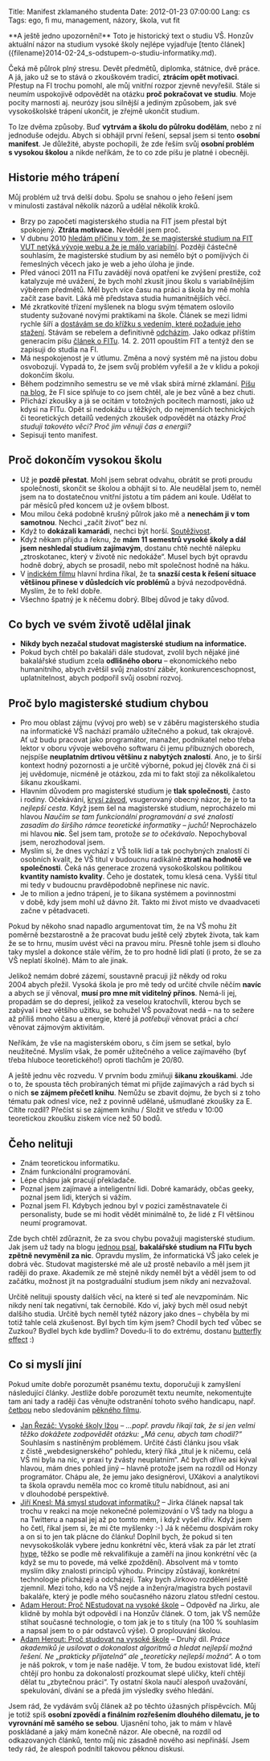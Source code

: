 Title: Manifest zklamaného studenta
Date: 2012-01-23 07:00:00
Lang: cs
Tags: ego, fi mu, management, názory, škola, vut fit

<div class="article-warning" markdown="1">
**A ještě jedno upozornění!** Toto je historický text o studiu VŠ. Honzův aktuální názor na studium vysoké školy nejlépe vyjadřuje [tento článek]({filename}2014-02-24_s-odstupem-o-studiu-informatiky.md).
</div>

Čeká mě půlrok plný stresu. Devět předmětů, diplomka, státnice, dvě práce. A já, jako už se to stává o zkouškovém tradicí, **ztrácím opět motivaci**. Přestup na FI trochu pomohl, ale můj vnitřní rozpor zjevně nevyřešil. Stále si neumím uspokojivě odpovědět na otázku **proč pokračovat ve studiu**. Moje pocity marnosti aj. neurózy jsou silnější a jediným způsobem, jak své vysokoškolské trápení ukončit, je zřejmě ukončit studium.

To lze dvěma způsoby. Buď **vytrvám a školu do půlroku dodělám**, nebo z ní jednoduše odejdu. Abych si obhájil první řešení, sepsal jsem si tento **osobní manifest**. Je důležité, abyste pochopili, že zde řeším svůj **osobní problém s vysokou školou** a nikde neříkám, že to co zde píšu je platné i obecněji.

## Historie mého trápení

Můj problém už trvá delší dobu. Spolu se snahou o jeho řešení jsem v minulosti zastával několik názorů a udělal několik kroků.

-   Brzy po započetí magisterského studia na FIT jsem přestal být spokojený. **Ztráta motivace.** Nevěděl jsem proč.
-   V dubnu 2010 [hledám příčinu v tom, že se magisterské studium na FIT VUT netýká vývoje webu a že je málo variabilní]({filename}2010-04-07_chcete-li-se-jednou-zivit-webdesignem-nechodte-delat-inzenyra-na-vut-fit.md). Později částečně souhlasím, že magisterské studium by asi nemělo být o pomíjivých či řemeslných věcech jako je web a jeho úloha je jinde.
-   Před vánoci 2011 na FITu zavádějí nová opatření ke zvýšení prestiže, což katalyzuje mé uvážení, že bych mohl zkusit jinou školu s variabilnějším výběrem předmětů. Měl bych více času na práci a škola by mě mohla začít zase bavit. Láká mě představa studia humanitnějších vě­cí.
-   Mé zkratkovité třízení myšlenek na blogu svým tématem oslovilo studenty sužované novými praktikami na škole. Článek se mezi lidmi rychle šíří a [dostávám se do křížku s vedením, které požaduje jeho stažení]({filename}2010-12-17_sliby-se-maji-dodrzovat-i-o-vanocich.md). Stávám se rebelem a definitivně [odcházím]({filename}2011-01-03_maly-tahak-k-prechodu-z-fit-na-fi.md). Jako odkaz příštím generacím píšu [článek o FITu]({filename}2011-05-09_byl-jsem-fit.md). 14. 2. 2011 opouštím FIT a tentýž den se zapisuji do studia na FI.
-   Má nespokojenost je v útlumu. Změna a nový systém mě na jistou dobu osvobozují. Vypadá to, že jsem svůj problém vyřešil a že v klidu a pokoji dokončím školu.
-   Během podzimního semestru se ve mě však sbírá mírné zklamání. [Píšu na blog]({filename}2011-12-25_alma-mater.md), že FI sice splňuje to co jsem chtěl, ale je bez vůně a bez chuti.
-   Přichází zkoušky a já se ocitám v totožných pocitech marnosti, jako už kdysi na FITu. Opět si nedokážu u těžkých, do nejmenších technických či teoretických detailů vedených zkoušek odpovědět na otázky *Proč studuji takovéto věci? Proč jim věnuji čas a energii?*
-   Sepisuji tento manifest.

## Proč dokončím vysokou školu

-   Už je **pozdě přestat**. Mohl jsem sebrat odvahu, obrátit se proti proudu společnosti, skončit se školou a obhájit si to. Ale neudělal jsem to, neměl jsem na to dostatečnou vnitřní jistotu a tím pádem ani koule. Udělat to pár měsíců před koncem už je ovšem blbost.
-   Mou milou čeká podobně krušný půlrok jako mě a **nenechám ji v tom samotnou**. Nechci „začít život“ bez ní.
-   Když to **dokázali kamarádi**, nechci být horší. [Soutěživost](https://twitter.com/honzajavorek/status/159326446177894400).
-   Když někam přijdu a řeknu, že **mám 11 semestrů vysoké školy a dál jsem neshledal studium zajímavým**, dostanu chtě nechtě nálepku „ztroskotanec, který v životě nic nedokáže“. Musel bych být opravdu hodně dobrý, abych se prosadil, nebo mít společnost hodně na háku.
-   V [indickém filmu](http://www.csfd.cz/film/107196-statecne-srdce-ziska-nevestu/) hlavní hrdina říkal, že ta **snazší cesta k řešení situace většinou přinese v důsledcích víc problémů** a bývá nezodpovědná. Myslím, že to řekl dobře.
-   Všechno špatný je k něčemu dobrý. Blbej důvod je taky důvod.

## Co bych ve svém životě udělal jinak

-   **Nikdy bych nezačal studovat magisterské studium na informatice.**
-   Pokud bych chtěl po bakaláři dále studovat, zvolil bych nějaké jiné bakalářské studium zcela **odlišného oboru** – ekonomického nebo humanitního, abych zvětšil svůj znalostní záběr, konkurenceschop­nost, uplatnitelnost, abych podpořil svůj osobní rozvoj.

## Proč bylo magisterské studium chybou

-   Pro mou oblast zájmu (vývoj pro web) se v záběru magisterského studia na informatické VŠ nachází pramálo užitečného a pokud, tak okrajově. Ať už budu pracovat jako programátor, manažer, podnikatel nebo třeba lektor v oboru vývoje webového softwaru či jemu příbuzných oborech, nejspíše **neuplatním drtivou většinu z nabytých znalostí**. Ano, je to širší kontext hodný pozornosti a je určitě výborné, pokud jej člověk zná či si jej uvědomuje, nicméně je otázkou, zda mi to fakt stojí za několikaletou šikanu zkouškami.
-   Hlavním důvodem pro magisterské studium je **tlak společnosti**, často i rodiny. Očekávání, [krysí závod](http://blog.peoplecomm.cz/clanek/krysi-zavod-chytili-jste-se), vsugerovaný obecný názor, že je to ta *nejlepší cesta*. Když jsem šel na magisterské studium, neprocházelo mi hlavou *Naučím se tam funkcionální programování a své znalosti zasadím do širšího rámce teoretické informatiky – juchů!* Neprocházelo mi hlavou **nic**. Šel jsem tam, protože *se to očekávalo*. Nepochyboval jsem, nerozhodoval jsem.
-   Myslím si, že dnes vychází z VŠ tolik lidí a tak pochybných znalostí či osobních kvalit, že VŠ titul v budoucnu radikálně **ztratí na hodnotě ve společnosti**. Čeká nás generace zrozená vysokoškolskou politikou **kvantity namísto kvality**. Čeho je dostatek, tomu klesá cena. Vyšší titul mi tedy v budoucnu pravděpodobně nepřinese nic navíc.
-   Je to milion a jedno trápení, je to šikana systémem a povinnostmi v době, kdy jsem mohl už dávno žít. Takto mi život místo ve dvaadvaceti začne v pětadvaceti.

Pokud by někoho snad napadlo argumentovat tím, že na VŠ mohu žít poměrně bezstarostně a že pracovat budu ještě celý zbytek života, tak kam že se to hrnu, musím uvést věci na pravou míru. Přesně tohle jsem si dlouho taky myslel a dokonce stále věřím, že to pro hodně lidí platí (i proto, že se za VŠ neplatí školné). Mám to ale jinak.

Jelikož nemám dobré zázemí, soustavně pracuji již někdy od roku 2004 abych přežil. Vysoká škola je pro mě tedy od určité chvíle něčím **navíc** a abych se jí věnoval, **musí pro mne mít viditelný přínos**. Nemá-li jej, propadám se do depresí, jelikož za veselou kratochvíli, kterou bych se zabýval i bez většího užitku, se bohužel VŠ považovat nedá – na to sežere až příliš mnoho času a energie, které já *potřebuji* věnovat práci a *chci* věnovat zájmovým aktivitám.

Neříkám, že vše na magisterském oboru, s čím jsem se setkal, bylo neužitečné. Myslím však, že poměr užitečného a velice zajímavého (byť třeba hluboce teoretického!) oproti tlachům je 20/80.

A ještě jednu věc rozvedu. V prvním bodu zmiňuji **šikanu zkouškami**. Jde o to, že spousta těch probíraných témat mi přijde zajímavých a rád bych si o nich **se zájmem přečetl knihu**. Nemůžu se zbavit dojmu, že bych si z toho tématu pak odnesl více, než z povinně udělané, ušmudlané zkoušky za E. Cítíte rozdíl? Přečíst si se zájmem knihu / Složit ve středu v 10:00 teoretickou zkoušku ziskem více než 50 bodů.

## Čeho nelituji

-   Znám teoretickou informatiku.
-   Znám funkcionální programování.
-   Lépe chápu jak pracují překladače.
-   Poznal jsem zajímavé a inteligentní lidi. Dobré kamarády, občas geeky, poznal jsem lidi, kterých si vážím.
-   Poznal jsem FI. Kdybych jednou byl v pozici zaměstnavatele či personalisty, bude se mi hodit vědět minimálně to, že lidé z FI většinou neumí programovat.

Zde bych chtěl zdůraznit, že za svou chybu považuji magisterské studium. Jak jsem už tady na blogu [jednou psal]({filename}2011-05-09_byl-jsem-fit.md), **bakalářské studium na FITu bych zpětně nevyměnil za nic**. Opravdu myslím, že informatická VŠ jako celek je dobrá věc. Studovat magisterské mě ale už prostě nebavilo a měl jsem jít raději do praxe. Akademik ze mě stejně nikdy neměl být a věděl jsem to od začátku, možnost jít na postgraduální studium jsem nikdy ani nezvažoval.

Určitě nelituji spousty dalších věcí, na které si teď ale nevzpomínám. Nic nikdy není tak negativní, tak černobílé. Kdo ví, jaký bych měl osud nebýt dalšího studia. Určitě bych neměl tytéž názory jako dnes – chyběla by mi totiž tahle celá zkušenost. Byl bych tím kým jsem? Chodil bych teď vůbec se Zuzkou? Bydlel bych kde bydlím? Dovedu-li to do extrému, dostanu [butterfly effect](https://en.wikipedia.org/wiki/Butterfly_effect) :)

## Co si myslí jiní

Pokud umíte dobře porozumět psanému textu, doporučuji k zamyšlení následující články. Jestliže dobře porozumět textu neumíte, nekomentujte tam ani tady a raději čas věnujte odstranění tohoto svého handicapu, např. [četbou](http://maly.blog.sme.sk/c/72147/Trvale-udrzitelna-krava.html) nebo sledováním [pěkného filmu](http://www.csfd.cz/film/6178-dvanact-rozhnevanych-muzu/).

-   [Jan Řezáč: Vysoké školy lžou](http://blog.filosof.biz/vysoke-skoly-lzou/) – *…popř. pravdu říkají tak, že si jen velmi těžko dokážete zodpovědět otázku: „Má cenu, abych tam chodil?“* Souhlasím s nastíněným problémem. Určité části článku jsou však z čistě „webdesignerského“ pohledu, který říká „titul je k ničemu, celá VŠ mi byla na nic, v praxi ty žvásty neuplatním“. Ač bych dříve asi kýval hlavou, mám dnes pohled jiný – hlavně protože jsem na rozdíl od Honzy programátor. Chápu ale, že jemu jako designérovi, UXákovi a analytikovi ta škola opravdu neměla moc co kromě titulu nabídnout, asi ani v dlouhodobé perspektivě.
-   [Jiří Knesl: Má smysl studovat informatiku?](http://knesl.com/articles/view/ma-smysl-studovat-informatiku) – Jirka článek napsal tak trochu v reakci na moje nekonečné polemizování o VŠ tady na blogu a na Twitteru a napsal jej až po tomto mém, i když vyšel dřív. Když jsem ho četl, říkal jsem si, že mi čte myšlenky :-) Já k něčemu dospívám roky a on si to jen tak plácne do článku! Doplnil bych, že pokud si ten nevysokoškolák vybere jednu konkrétní věc, která však za pár let ztratí [hype](http://www.urbandictionary.com/define.php?term=hype), těžko se podle mě rekvalifikuje a zaměří na jinou konkrétní věc (a když se mu to povede, má velké zpoždění). Absolvent má v tomto myslím díky znalosti principů výhodu. Principy zůstávají, konkrétní technologie přicházejí a odcházejí. Taky bych Jirkovo rozdělení ještě zjemnil. Mezi toho, kdo na VŠ nejde a inženýra/magistra bych postavil bakaláře, který je podle mého současného názoru zlatou střední cestou.
-   [Adam Herout: Proč NEstudovat na vysoké škole](http://www.herout.net/blog/2012/01/proc-nestudovat-na-vysoke-skole/) – Odpověď na Jirku, ale klidně by mohla být odpovědí i na Honzův článek. O tom, jak VŠ nemůže stíhat současné technologie, o tom jak je to s tituly (na 100 % souhlasím a napsal jsem to o pár odstavců výše). O proplouvání školou.
-   [Adam Herout: Proč studovat na vysoké škole](http://www.herout.net/blog/2012/01/proc-studovat-na-vysoke-skole/) – Druhý díl. *Práce akademiků je usilovat o dokonalost algoritmů a hledat nejlepší možná řešení. Ne „prakticky přijatelná“ ale „teoreticky nejlepší možná“.* A o tom je náš pokrok, v tom je naše naděje. V tom, že budou existovat lidé, kteří chtějí pro honbu za dokonalostí prozkoumat slepé uličky, kteří chtějí dělat tu „zbytečnou práci“. Ty ostatní škola naučí alespoň uvažování, spekulování, dívání se a předá jim výsledky svého hledání.

Jsem rád, že vydávám svůj článek až po těchto úžasných příspěvcích. Můj je totiž spíš **osobní zpovědí a finálním rozřešením dlouhého dilematu, je to vyrovnání mě samého se sebou**. Ujasnění toho, jak to mám v hlavě poskládané a jaký mám konečně názor. Ale obecně, na rozdíl od odkazovaných článků, tento můj nic zásadně nového asi nepřináší. Jsem tedy rád, že alespoň podnítil takovou pěknou diskusi.
